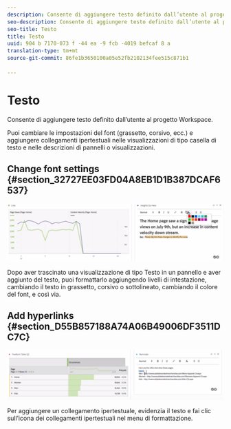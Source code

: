 ```yaml
---
description: Consente di aggiungere testo definito dall’utente al progetto Workspace.
seo-description: Consente di aggiungere testo definito dall’utente al progetto Workspace.
seo-title: Testo
title: Testo
uuid: 904 b 7170-073 f -44 ea -9 fcb -4019 befcaf 8 a
translation-type: tm+mt
source-git-commit: 86fe1b3650100a05e52fb2102134fee515c871b1

---
```



# Testo

Consente di aggiungere testo definito dall’utente al progetto Workspace.

Puoi cambiare le impostazioni del font (grassetto, corsivo, ecc.) e aggiungere collegamenti ipertestuali nelle visualizzazioni di tipo casella di testo e nelle descrizioni di pannelli o visualizzazioni.

## Change font settings {#section_32727EE03FD04A8EB1D1B387DCAF6537}

![](assets/rich-text1.png)

Dopo aver trascinato una visualizzazione di tipo Testo in un pannello e aver aggiunto del testo, puoi formattarlo aggiungendo livelli di intestazione, cambiando il testo in grassetto, corsivo o sottolineato, cambiando il colore del font, e così via.

## Add hyperlinks {#section_D55B857188A74A06B49006DF3511DC7C}

![](assets/rich-text2.png)

Per aggiungere un collegamento ipertestuale, evidenzia il testo e fai clic sull’icona dei collegamenti ipertestuali nel menu di formattazione.
